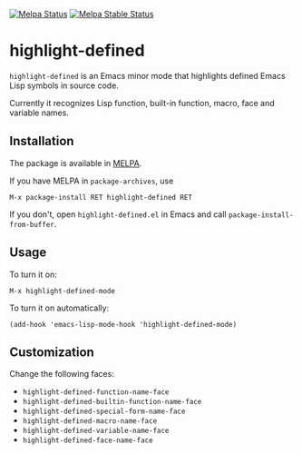 [![Melpa Status](http://melpa.org/packages/highlight-defined-badge.svg)](http://melpa.org/#/highlight-defined)
[![Melpa Stable Status](http://stable.melpa.org/packages/highlight-defined-badge.svg)](http://stable.melpa.org/#/highlight-defined)

# highlight-defined

`highlight-defined` is an Emacs minor mode that highlights defined
Emacs Lisp symbols in source code.

Currently it recognizes Lisp function, built-in function, macro, face
and variable names.

## Installation

The package is available in [MELPA](http://melpa.org/).

If you have MELPA in `package-archives`, use

    M-x package-install RET highlight-defined RET

If you don't, open `highlight-defined.el` in Emacs and call
`package-install-from-buffer`.

## Usage

To turn it on:

    M-x highlight-defined-mode

To turn it on automatically:

    (add-hook 'emacs-lisp-mode-hook 'highlight-defined-mode)

## Customization

Change the following faces:
 * `highlight-defined-function-name-face`
 * `highlight-defined-builtin-function-name-face`
 * `highlight-defined-special-form-name-face`
 * `highlight-defined-macro-name-face`
 * `highlight-defined-variable-name-face`
 * `highlight-defined-face-name-face`
